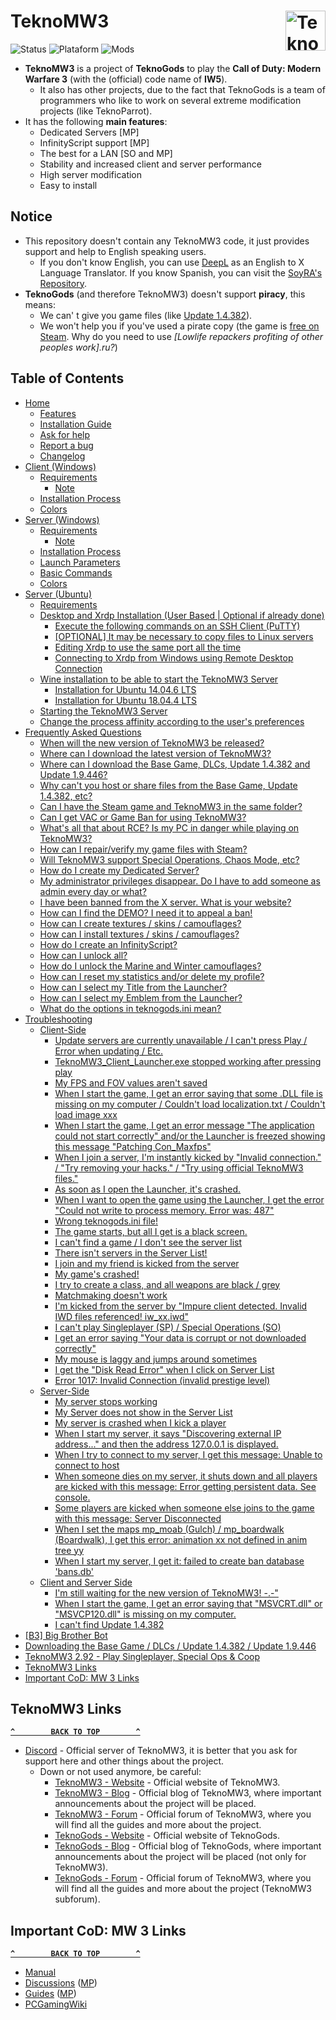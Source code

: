 # TeknoMW3 <a href="#"><img src="../../blob/master/Resources/Images/TeknoMW3-Logo.png" alt="TeknoMW3-Logo.png" title="TeknoMW3" align="right" width="64" height="64"/></a>
![Status](https://img.shields.io/badge/Status-Online-success?style=flat-square&logo=statuspage&logoColor=fff&labelColor=000) ![Plataform](https://img.shields.io/badge/Platform-Windows-orange?style=flat-square&logo=windows&logoColor=fff&labelColor=000) ![Mods](https://img.shields.io/badge/Mods-InfinityScript%20(C%23)-blue?style=flat-square&logo=atom&logoColor=fff&labelColor=000)
- **TeknoMW3** is a project of **TeknoGods** to play the **Call of Duty: Modern Warfare 3** (with the (official) code name of **IW5**).
  - It also has other projects, due to the fact that TeknoGods is a team of programmers who like to work on several extreme modification projects (like TeknoParrot).
- It has the following **main features**:
  - Dedicated Servers [MP]
  - InfinityScript support [MP]
  - The best for a LAN [SO and MP]
  - Stability and increased client and server performance
  - High server modification
  - Easy to install

## Notice
- This repository doesn't contain any TeknoMW3 code, it just provides support and help to English speaking users.
  - If you don't know English, you can use [DeepL](https://www.deepl.com/translator) as an English to X Language Translator. If you know Spanish, you can visit the [SoyRA's Repository](https://github.com/SoyRA/TeknoMW3).
- **TeknoGods** (and therefore TeknoMW3) doesn't support **piracy**, this means:
  - We can' t give you game files (like [Update 1.4.382](../../wiki/Update-1.4.382)).
  - We won't help you if you've used a pirate copy (the game is [free on Steam](../../wiki/Base-Game---DLC). Why do you need to use _[Lowlife repackers profiting of other peoples work].ru?_)

## Table of Contents
- [Home](../../wiki)
  - [Features](../../wiki#features)
  - [Installation Guide](../../wiki#teknomw3-installation-guide)
  - [Ask for help](../../wiki#ask-for-help)
  - [Report a bug](../../wiki#report-a-bug)
  - [Changelog](../../wiki#changelog)
- [Client (Windows)](../../wiki/Client)
  - [Requirements](../../wiki/Client#requirements)
    - [Note](../../wiki/Client#note)
  - [Installation Process](../../wiki/Client#installation-process)
  - [Colors](../../wiki/Client#colors)
- [Server (Windows)](../../wiki/Server)
  - [Requirements](../../wiki/Server#requirements)
    - [Note](../../wiki/Server#note)
  - [Installation Process](../../wiki/Server#installation-process)
  - [Launch Parameters](../../wiki/Server#launch-parameters)
  - [Basic Commands](../../wiki/Server#basic-commands)
  - [Colors](../../wiki/Server#colors)
- [Server (Ubuntu)](../../wiki/Server-Ubuntu)
  - [Requirements](../../wiki/Server-Ubuntu#requirements)
  - [Desktop and Xrdp Installation (User Based | Optional if already done)](../../wiki/Server-Ubuntu#desktop-and-xrdp-installation-user-based--optional-if-already-done)
    - [Execute the following commands on an SSH Client (PuTTY)](../../wiki/Server-Ubuntu#execute-the-following-commands-on-an-ssh-client-putty)
    - [[OPTIONAL] It may be necessary to copy files to Linux servers](../../wiki/Server-Ubuntu#optional-it-may-be-necessary-to-copy-files-to-linux-servers)
    - [Editing Xrdp to use the same port all the time](../../wiki/Server-Ubuntu#editing-xrdp-to-use-the-same-port-all-the-time)
    - [Connecting to Xrdp from Windows using Remote Desktop Connection](../../wiki/Server-Ubuntu#connecting-to-xrdp-from-windows-using-remote-desktop-connection)
  - [Wine installation to be able to start the TeknoMW3 Server](../../wiki/Server-Ubuntu#wine-installation-to-be-able-to-start-the-teknomw3-server)
    - [Installation for Ubuntu 14.04.6 LTS](../../wiki/Server-Ubuntu#installation-for-ubuntu-14046-lts)
    - [Installation for Ubuntu 18.04.4 LTS](../../wiki/Server-Ubuntu#installation-for-ubuntu-18044-lts)
  - [Starting the TeknoMW3 Server](../../wiki/Server-Ubuntu#starting-the-teknomw3-server)
  - [Change the process affinity according to the user's preferences](../../wiki/Server-Ubuntu#change-the-process-affinity-according-to-the-users-preferences)
- [Frequently Asked Questions](../../wiki/Frequently-Asked-Questions)
  - [When will the new version of TeknoMW3 be released?](../../wiki/Frequently-Asked-Questions#when-will-the-new-version-of-teknomw3-be-released)
  - [Where can I download the latest version of TeknoMW3?](../../wiki/Frequently-Asked-Questions#where-can-i-download-the-latest-version-of-teknomw3)
  - [Where can I download the Base Game, DLCs, Update 1.4.382 and Update 1.9.446?](../../wiki/Frequently-Asked-Questions#where-can-i-download-the-base-game-dlcs-update-14382-and-update-19446)
  - [Why can't you host or share files from the Base Game, Update 1.4.382, etc?](../../wiki/Frequently-Asked-Questions#why-cant-you-host-or-share-files-from-the-base-game-update-14382-etc)
  - [Can I have the Steam game and TeknoMW3 in the same folder?](../../wiki/Frequently-Asked-Questions#can-i-have-the-steam-game-and-teknomw3-in-the-same-folder)
  - [Can I get VAC or Game Ban for using TeknoMW3?](../../wiki/Frequently-Asked-Questions#can-i-get-vac-or-game-ban-for-using-teknomw3)
  - [What's all that about RCE? Is my PC in danger while playing on TeknoMW3?](../../wiki/Frequently-Asked-Questions#whats-all-that-about-rce-is-my-pc-in-danger-while-playing-on-teknomw3)
  - [How can I repair/verify my game files with Steam?](../../wiki/Frequently-Asked-Questions#how-can-i-repairverify-my-game-files-with-steam)
  - [Will TeknoMW3 support Special Operations, Chaos Mode, etc?](../../wiki/Frequently-Asked-Questions#will-teknomw3-support-special-operations-chaos-mode-etc)
  - [How do I create my Dedicated Server?](../../wiki/Frequently-Asked-Questions#how-do-i-create-my-dedicated-server)
  - [My administrator privileges disappear. Do I have to add someone as admin every day or what?](../../wiki/Frequently-Asked-Questions#my-administrator-privileges-disappear-do-i-have-to-add-someone-as-admin-every-day-or-what)
  - [I have been banned from the X server. What is your website?](../../wiki/Frequently-Asked-Questions#i-have-been-banned-from-the-x-server-what-is-your-website)
  - [How can I find the DEMO? I need it to appeal a ban!](../../wiki/Frequently-Asked-Questions#how-can-i-find-the-demo-i-need-it-to-appeal-a-ban)
  - [How can I create textures / skins / camouflages?](../../wiki/Frequently-Asked-Questions#how-can-i-create-textures--skins--camouflages)
  - [How can I install textures / skins / camouflages?](../../wiki/Frequently-Asked-Questions#how-can-i-install-textures--skins--camouflages)
  - [How do I create an InfinityScript?](../../wiki/Frequently-Asked-Questions#how-do-i-create-an-infinityscript)
  - [How can I unlock all?](../../wiki/Frequently-Asked-Questions#how-can-i-unlock-all)
  - [How do I unlock the Marine and Winter camouflages?](../../wiki/Frequently-Asked-Questions#how-do-i-unlock-the-marine-and-winter-camouflages)
  - [How can I reset my statistics and/or delete my profile?](../../wiki/Frequently-Asked-Questions#how-can-i-reset-my-statistics-andor-delete-my-profile)
  - [How can I select my Title from the Launcher?](../../wiki/Frequently-Asked-Questions#how-can-i-select-my-title-from-the-launcher)
  - [How can I select my Emblem from the Launcher?](../../wiki/Frequently-Asked-Questions#how-can-i-select-my-emblem-from-the-launcher)
  - [What do the options in teknogods.ini mean?](../../wiki/Frequently-Asked-Questions#what-do-the-options-in-teknogodsini-mean)
- [Troubleshooting](../../wiki/Troubleshooting)
  - [Client-Side](../../wiki/Troubleshooting#client-side)
    - [Update servers are currently unavailable / I can't press Play / Error when updating / Etc.](../../wiki/Troubleshooting#update-servers-are-currently-unavailable--i-cant-press-play--error-when-updating--etc)
    - [TeknoMW3_Client_Launcher.exe stopped working after pressing play](../../wiki/Troubleshooting#teknomw3_client_launcherexe-stopped-working-after-pressing-play)
    - [My FPS and FOV values aren't saved](../../wiki/Troubleshooting#my-fps-and-fov-values-arent-saved)
    - [When I start the game, I get an error saying that some .DLL file is missing on my computer / Couldn't load localization.txt / Couldn't load image xxx](../../wiki/Troubleshooting#when-i-start-the-game-i-get-an-error-saying-that-some-dll-file-is-missing-on-my-computer--couldnt-load-localizationtxt--couldnt-load-image-xxx)
    - [When I start the game, I get an error message "The application could not start correctly" and/or the Launcher is freezed showing this message "Patching Con_Maxfps"](../../wiki/Troubleshooting#when-i-start-the-game-i-get-an-error-message-the-application-could-not-start-correctly-andor-the-launcher-is-freezed-showing-this-message-patching-con_maxfps)
    - [When I join a server, I'm instantly kicked by "Invalid connection." / "Try removing your hacks." / "Try using official TeknoMW3 files."](../../wiki/Troubleshooting#when-i-join-a-server-im-instantly-kicked-by-invalid-connection--try-removing-your-hacks--try-using-official-teknomw3-files)
    - [As soon as I open the Launcher, it's crashed.](../../wiki/Troubleshooting#as-soon-as-i-open-the-launcher-its-crashed)
    - [When I want to open the game using the Launcher, I get the error "Could not write to process memory. Error was: 487"](../../wiki/Troubleshooting#when-i-want-to-open-the-game-using-the-launcher-i-get-the-error-could-not-write-to-process-memory-error-was-487)
    - [Wrong teknogods.ini file!](../../wiki/Troubleshooting#wrong-teknogodsini-file)
    - [The game starts, but all I get is a black screen.](../../wiki/Troubleshooting#the-game-starts-but-all-i-get-is-a-black-screen)
    - [I can't find a game / I don't see the server list](../../wiki/Troubleshooting#i-cant-find-a-game--i-dont-see-the-server-list)
    - [There isn't servers in the Server List!](../../wiki/Troubleshooting#there-isnt-servers-in-the-server-list)
    - [I join and my friend is kicked from the server](../../wiki/Troubleshooting#i-join-and-my-friend-is-kicked-from-the-server)
    - [My game's crashed!](../../wiki/Troubleshooting#my-games-crashed)
    - [I try to create a class, and all weapons are  black / grey](../../wiki/Troubleshooting#i-try-to-create-a-class-and-all-weapons-are--black--grey)
    - [Matchmaking doesn't work](../../wiki/Troubleshooting#matchmaking-doesnt-work)
    - [I'm kicked from the server by "Impure client detected. Invalid IWD files referenced! iw_xx.iwd"](../../wiki/Troubleshooting#im-kicked-from-the-server-by-impure-client-detected-invalid-iwd-files-referenced-iw_xxiwd)
    - [I can't play Singleplayer (SP) / Special Operations (SO)](../../wiki/Troubleshooting#i-cant-play-singleplayer-sp--special-operations-so)
    - [I get an error saying "Your data is corrupt or not downloaded correctly"](../../wiki/Troubleshooting#i-get-an-error-saying-your-data-is-corrupt-or-not-downloaded-correctly)
    - [My mouse is laggy and jumps around sometimes](../../wiki/Troubleshooting#my-mouse-is-laggy-and-jumps-around-sometimes)
    - [I get the "Disk Read Error" when I click on Server List](../../wiki/Troubleshooting#i-get-the-disk-read-error-when-i-click-on-server-list)
    - [Error 1017: Invalid Connection (invalid prestige level)](../../wiki/Troubleshooting#error-1017-invalid-connection-invalid-prestige-level)
  - [Server-Side](../../wiki/Troubleshooting#server-side)
    - [My server stops working](../../wiki/Troubleshooting#my-server-stops-working)
    - [My Server does not show in the Server List](../../wiki/Troubleshooting#my-server-does-not-show-in-the-server-list)
    - [My server is crashed when I kick a player](../../wiki/Troubleshooting#my-server-is-crashed-when-i-kick-a-player)
    - [When I start my server, it says "Discovering external IP address..." and then the address 127.0.0.1 is displayed.](../../wiki/Troubleshooting#when-i-start-my-server-it-says-discovering-external-ip-address-and-then-the-address-127001-is-displayed)
    - [When I try to connect to my server, I get this message: Unable to connect to host](../../wiki/Troubleshooting#when-i-try-to-connect-to-my-server-i-get-this-message-unable-to-connect-to-host)
    - [When someone dies on my server, it shuts down and all players are kicked with this message: Error getting persistent data. See console.](../../wiki/Troubleshooting#when-someone-dies-on-my-server-it-shuts-down-and-all-players-are-kicked-with-this-message-error-getting-persistent-data-see-console)
    - [Some players are kicked when someone else joins to the game with this message: Server Disconnected](../../wiki/Troubleshooting#some-players-are-kicked-when-someone-else-joins-to-the-game-with-this-message-server-disconnected)
    - [When I set the maps mp_moab (Gulch) / mp_boardwalk (Boardwalk), I get this error: animation xx not defined in anim tree yy](../../wiki/Troubleshooting#when-i-set-the-maps-mp_moab-gulch--mp_boardwalk-boardwalk-i-get-this-error-animation-xx-not-defined-in-anim-tree-yy)
    - [When I start my server, I get it: failed to create ban database 'bans.db'](../../wiki/Troubleshooting#when-i-start-my-server-i-get-it-failed-to-create-ban-database-bansdb)
  - [Client and Server Side](../../wiki/Troubleshooting#client-and-server-side)
    - [I'm still waiting for the new version of TeknoMW3! -.-"](../../wiki/Troubleshooting#im-still-waiting-for-the-new-version-of-teknomw3---)
    - [When I start the game, I get an error saying that "MSVCRT.dll" or "MSVCP120.dll" is missing on my computer.](../../wiki/Troubleshooting#when-i-start-the-game-i-get-an-error-saying-that-msvcrtdll-or-msvcp120dll-is-missing-on-my-computer)
    - [I can't find Update 1.4.382](../../wiki/Troubleshooting#i-cant-find-update-14382)
- [[B3] Big Brother Bot](../../wiki/Big-Brother-Bot-Setup)
- [Downloading the Base Game / DLCs / Update 1.4.382 / Update 1.9.446](../../wiki/Base-Game---DLC)
- [TeknoMW3 2.92 - Play Singleplayer, Special Ops & Coop](../../wiki/TeknoMW3-2.92)
- [TeknoMW3 Links](#teknomw3-links)
- [Important CoD: MW 3 Links](#important-cod-mw-3-links)

## TeknoMW3 Links
**[`^        BACK TO TOP        ^`](#table-of-contents)**
- [Discord](https://discord.gg/7Wxn85M) - Official server of TeknoMW3, it is better that you ask for support here and other things about the project.
  - Down or not used anymore, be careful:
    - [TeknoMW3 - Website](https://www.teknomw3.pw/) - Official website of TeknoMW3.
    - [TeknoMW3 - Blog](https://www.teknomw3.pw/blog/) - Official blog of TeknoMW3, where important announcements about the project will be placed.
    - [TeknoMW3 - Forum](https://forum.teknomw3.pw/) - Official forum of TeknoMW3, where you will find all the guides and more about the project.
    - [TeknoGods - Website](https://teknogods.com/) - Official website of TeknoGods.
    - [TeknoGods - Blog](https://teknogods.com/?page_id=1244) - Official blog of TeknoGods, where important announcements about the project will be placed (not only for TeknoMW3).
    - [TeknoGods - Forum](https://forum.teknogods.com/viewforum.php?f=40) - Official forum of TeknoMW3, where you will find all the guides and more about the project (TeknoMW3 subforum).

## Important CoD: MW 3 Links
**[`^        BACK TO TOP        ^`](#table-of-contents)**
- [Manual](https://store.steampowered.com/manual/115300/)
- [Discussions](https://steamcommunity.com/app/42680/discussions/) ([MP](https://steamcommunity.com/app/42690/discussions/))
- [Guides](https://steamcommunity.com/app/42680/guides/) ([MP](https://steamcommunity.com/app/42690/guides/))
- [PCGamingWiki](https://pcgamingwiki.com/wiki/Call_of_Duty:_Modern_Warfare_3)
